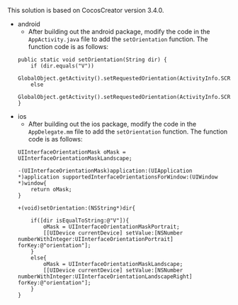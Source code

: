 This solution is based on CocosCreator version 3.4.0.

- android
    - After building out the android package, modify the code in the `AppActivity.java` file to add the `setOrientation` function.
    The function code is as follows:
    ```
    public static void setOrientation(String dir) {
        if (dir.equals("V"))
            GlobalObject.getActivity().setRequestedOrientation(ActivityInfo.SCREEN_ORIENTATION_SENSOR_PORTRAIT);
        else
            GlobalObject.getActivity().setRequestedOrientation(ActivityInfo.SCREEN_ORIENTATION_SENSOR_LANDSCAPE);
    }
    ```
- ios
    - After building out the ios package, modify the code in the `AppDelegate.mm` file to add the `setOrientation` function.
    The function code is as follows:
    ```
    UIInterfaceOrientationMask oMask = UIInterfaceOrientationMaskLandscape;
    
    -(UIInterfaceOrientationMask)application:(UIApplication *)application supportedInterfaceOrientationsForWindow:(UIWindow *)window{
        return oMask;
    }

    +(void)setOrientation:(NSString*)dir{
    
        if([dir isEqualToString:@"V"]){
            oMask = UIInterfaceOrientationMaskPortrait;
            [[UIDevice currentDevice] setValue:[NSNumber numberWithInteger:UIInterfaceOrientationPortrait] forKey:@"orientation"];
        }   
        else{
            oMask = UIInterfaceOrientationMaskLandscape;
            [[UIDevice currentDevice] setValue:[NSNumber numberWithInteger:UIInterfaceOrientationLandscapeRight] forKey:@"orientation"];
        }
    }
    ```